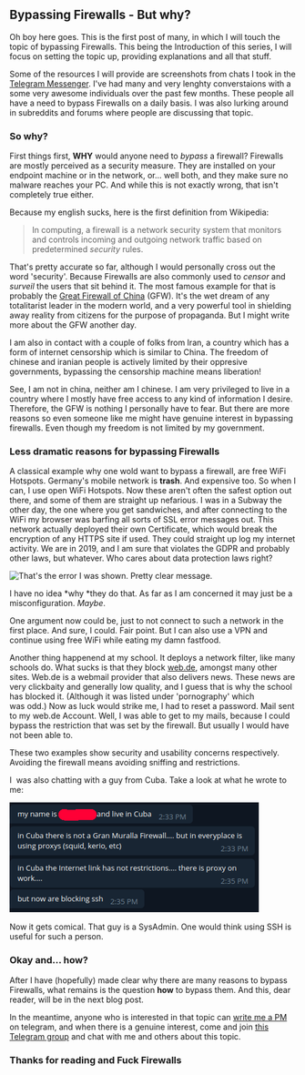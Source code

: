 ## Bypassing Firewalls - But why?

Oh boy here goes. This is the first post of many, in which I will touch
the topic of bypassing Firewalls. This being the Introduction of this
series, I will focus on setting the topic up, providing explanations and
all that stuff.

Some of the resources I will provide are screenshots from chats I took
in the [Telegram Messenger](https://telegram.org/ "Telegram"). I've had
many and very lenghty converstaions with a some very awesome individuals
over the past few months. These people all have a need to bypass
Firewalls on a daily basis. I was also lurking around in subreddits and
forums where people are discussing that topic.

### So why?

First things first, **WHY** would anyone need to *bypass* a firewall?
Firewalls are mostly perceived as a security measure. They are installed
on your endpoint machine or in the network, or... well both, and they
make sure no malware reaches your PC. And while this is not exactly
wrong, that isn't completely true either.

Because my english sucks, here is the first definition from Wikipedia:

> In computing, a firewall is a network security system that monitors
> and controls incoming and outgoing network traffic based on
> predetermined *security* rules.

That's pretty accurate so far, although I would personally cross out the
word 'security'. Because Firewalls are also commonly used to *censor*
and *surveil* the users that sit behind it. The most famous example for
that is probably the [Great Firewall of
China](https://en.wikipedia.org/wiki/Great_Firewall "GFW") (GFW). It's
the wet dream of any totalitarist leader in the modern world, and a very
powerful tool in shielding away reality from citizens for the purpose of
propaganda. But I might write more about the GFW another day.

I am also in contact with a couple of folks from Iran, a country which
has a form of internet censorship which is similar to China. The freedom
of chinese and iranian people is actively limited by their oppresive
governments, bypassing the censorship machine means liberation!

See, I am not in china, neither am I chinese. I am very privileged to
live in a country where I mostly have free access to any kind of
information I desire. Therefore, the GFW is nothing I personally have to
fear. But there are more reasons so even someone like
me might have genuine interest in bypassing firewalls. Even though my
freedom is not limited by my government.

### Less dramatic reasons for bypassing Firewalls

A classical example why one wold want to bypass a firewall, are
free WiFi Hotspots. Germany\'s mobile network is **trash**. And
expensive too. So when I can, I use open WiFi Hotspots. Now these aren't
often the safest option out there, and some of them are straight up
nefarious. I was in a Subway the other day, the one where you get
sandwiches, and after connecting to the WiFi my browser was barfing all
sorts of SSL error messages out. This network actually deployed their
own Certificate, which would break the encryption of any HTTPS site if
used. They could straight up log my internet activity. We are in 2019,
and I am sure that violates the GDPR and probably other laws, but
whatever. Who cares about data protection laws right?

![That\'s the error I was shown. Pretty clear
message.](img/csm_ssl-error-cropped_46880abfb6.png)

I have no idea *why *they do that. As far as I am concerned it may just
be a misconfiguration. *Maybe*.

One argument now could be, just to not connect to such a network in the
first place. And sure, I could. Fair point. But I can also use a VPN and
continue using free WiFi while eating my damn fastfood.

Another thing happenend at my school. It deploys a network filter, like
many schools do. What sucks is that they block
[web.de](https://web.de "web.de"), amongst many other sites. Web.de is a
webmail provider that also delivers news. These news are very clickbaity
and generally low quality, and I guess that is why the school has
blocked it. (Although it was listed under 'pornography' which
was odd.) Now as luck would strike me, I had to reset a password. Mail
sent to my web.de Account. Well, I was able to get to my mails, because
I could bypass the restriction that was set by the firewall. But usually
I would have not been able to.

These two examples show security and usability concerns respectively.
Avoiding the firewall means avoiding sniffing and restrictions.

I  was also chatting with a guy from Cuba. Take a look at what he wrote
to me:

![](img/cuban-guy-vpn-1-cropped.png)

Now it gets comical. That guy is a SysAdmin. One would think using SSH
is useful for such a person.

### Okay and... how?

After I have (hopefully) made clear why there are many reasons to bypass
Firewalls, what remains is the question **how** to bypass them. And
this, dear reader, will be in the next blog post.

In the meantime, anyone who is interested in that topic can [write me a
PM](https://t.me/pallip "PM me on Telegram") on telegram, and when there
is a genuine interest, come and join [this Telegram
group](https://t.me/privacynsecurity "TG Group") and chat with me and
others about this topic.

### Thanks for reading and **Fuck Firewalls**
